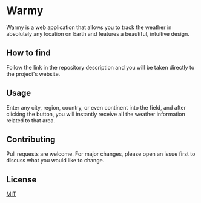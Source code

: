 # Warmy

Warmy is a web application that allows you to track the weather in absolutely any location on Earth and features a beautiful, intuitive design.

## How to find

Follow the link in the repository description and you will be taken directly to the project's website.

## Usage

Enter any city, region, country, or even continent into the field, and after clicking the button, you will instantly receive all the weather information related to that area.

## Contributing

Pull requests are welcome. For major changes, please open an issue first
to discuss what you would like to change.

## License

[MIT](https://choosealicense.com/licenses/mit/)
